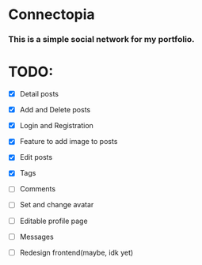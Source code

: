 # Connectopia

### This is a simple social network for my portfolio. 

# TODO:
- [x] Detail posts
- [x] Add and Delete posts
- [x] Login and Registration
- [x] Feature to add image to posts
- [x] Edit posts
- [x] Tags
- [ ] Comments
- [ ] Set and change avatar
- [ ] Editable profile page
- [ ] Messages
- [ ] Redesign frontend(maybe, idk yet)

